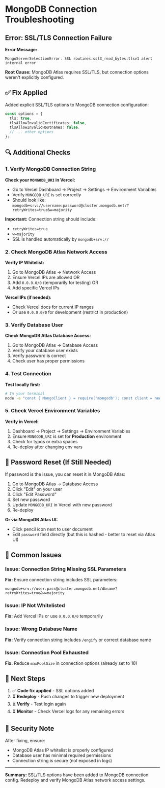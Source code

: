 # MongoDB Connection Troubleshooting

## Error: SSL/TLS Connection Failure

**Error Message:**

```
MongoServerSelectionError: SSL routines:ssl3_read_bytes:tlsv1 alert internal error
```

**Root Cause:** MongoDB Atlas requires SSL/TLS, but connection options weren't explicitly configured.

## ✅ Fix Applied

Added explicit SSL/TLS options to MongoDB connection configuration:

```typescript
const options = {
  tls: true,
  tlsAllowInvalidCertificates: false,
  tlsAllowInvalidHostnames: false,
  // ... other options
};
```

## 🔍 Additional Checks

### 1. Verify MongoDB Connection String

**Check your `MONGODB_URI` in Vercel:**

- Go to Vercel Dashboard → Project → Settings → Environment Variables
- Verify `MONGODB_URI` is set correctly
- Should look like: `mongodb+srv://username:password@cluster.mongodb.net/?retryWrites=true&w=majority`

**Important:** Connection string should include:

- `retryWrites=true`
- `w=majority`
- SSL is handled automatically by `mongodb+srv://`

### 2. Check MongoDB Atlas Network Access

**Verify IP Whitelist:**

1. Go to MongoDB Atlas → Network Access
2. Ensure Vercel IPs are allowed OR
3. Add `0.0.0.0/0` (temporarily for testing) OR
4. Add specific Vercel IPs

**Vercel IPs (if needed):**

- Check Vercel docs for current IP ranges
- Or use `0.0.0.0/0` for development (restrict in production)

### 3. Verify Database User

**Check MongoDB Atlas Database Access:**

1. Go to MongoDB Atlas → Database Access
2. Verify your database user exists
3. Verify password is correct
4. Check user has proper permissions

### 4. Test Connection

**Test locally first:**

```bash
# In your terminal
node -e "const { MongoClient } = require('mongodb'); const client = new MongoClient(process.env.MONGODB_URI, { tls: true }); client.connect().then(() => { console.log('✅ Connected'); process.exit(0); }).catch(err => { console.error('❌ Error:', err); process.exit(1); });"
```

### 5. Check Vercel Environment Variables

**Verify in Vercel:**

1. Dashboard → Project → Settings → Environment Variables
2. Ensure `MONGODB_URI` is set for **Production** environment
3. Check for typos or extra spaces
4. Re-deploy after changing env vars

## 🔧 Password Reset (If Still Needed)

If password is the issue, you can reset it in MongoDB Atlas:

1. Go to MongoDB Atlas → Database Access
2. Click "Edit" on your user
3. Click "Edit Password"
4. Set new password
5. Update `MONGODB_URI` in Vercel with new password
6. Re-deploy

**Or via MongoDB Atlas UI:**

- Click pencil icon next to user document
- Edit `password` field directly (but this is hashed - better to reset via Atlas UI)

## 🚨 Common Issues

### Issue: Connection String Missing SSL Parameters

**Fix:** Ensure connection string includes SSL parameters:

```
mongodb+srv://user:pass@cluster.mongodb.net/dbname?retryWrites=true&w=majority
```

### Issue: IP Not Whitelisted

**Fix:** Add Vercel IPs or use `0.0.0.0/0` temporarily

### Issue: Wrong Database Name

**Fix:** Verify connection string includes `/engify` or correct database name

### Issue: Connection Pool Exhausted

**Fix:** Reduce `maxPoolSize` in connection options (already set to 10)

## 📝 Next Steps

1. ✅ **Code fix applied** - SSL options added
2. ⏳ **Redeploy** - Push changes to trigger new deployment
3. ⏳ **Verify** - Test login again
4. ⏳ **Monitor** - Check Vercel logs for any remaining errors

## 🔐 Security Note

After fixing, ensure:

- MongoDB Atlas IP whitelist is properly configured
- Database user has minimal required permissions
- Connection string is secure (not exposed in logs)

---

**Summary:** SSL/TLS options have been added to MongoDB connection config. Redeploy and verify MongoDB Atlas network access settings.
